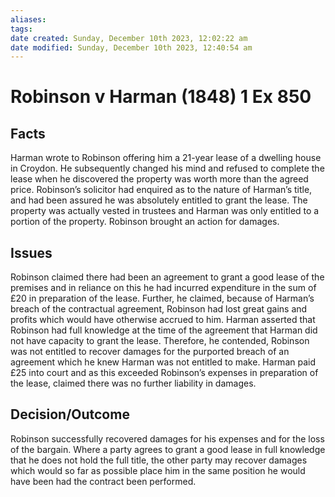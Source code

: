 ```yaml
---
aliases: 
tags: 
date created: Sunday, December 10th 2023, 12:02:22 am
date modified: Sunday, December 10th 2023, 12:40:54 am
---
```


# Robinson v Harman (1848) 1 Ex 850

## Facts

Harman wrote to Robinson offering him a 21-year lease of a dwelling house in Croydon. He subsequently changed his mind and refused to complete the lease when he discovered the property was worth more than the agreed price. Robinson’s solicitor had enquired as to the nature of Harman’s title, and had been assured he was absolutely entitled to grant the lease. The property was actually vested in trustees and Harman was only entitled to a portion of the property. Robinson brought an action for damages.

## Issues

Robinson claimed there had been an agreement to grant a good lease of the premises and in reliance on this he had incurred expenditure in the sum of £20 in preparation of the lease. Further, he claimed, because of Harman’s breach of the contractual agreement, Robinson had lost great gains and profits which would have otherwise accrued to him. Harman asserted that Robinson had full knowledge at the time of the agreement that Harman did not have capacity to grant the lease. Therefore, he contended, Robinson was not entitled to recover damages for the purported breach of an agreement which he knew Harman was not entitled to make. Harman paid £25 into court and as this exceeded Robinson’s expenses in preparation of the lease, claimed there was no further liability in damages.

## Decision/Outcome

Robinson successfully recovered damages for his expenses and for the loss of the bargain. Where a party agrees to grant a good lease in full knowledge that he does not hold the full title, the other party may recover damages which would so far as possible place him in the same position he would have been had the contract been performed.
